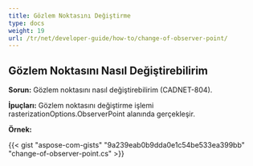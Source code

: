 ```yaml
---
title: Gözlem Noktasını Değiştirme
type: docs
weight: 19
url: /tr/net/developer-guide/how-to/change-of-observer-point/
---
```


## **Gözlem Noktasını Nasıl Değiştirebilirim**

**Sorun:** Gözlem noktasını nasıl değiştirebilirim (CADNET-804).

**İpuçları:** Gözlem noktasını değiştirme işlemi rasterizationOptions.ObserverPoint alanında gerçekleşir.

**Örnek:**

{{< gist "aspose-com-gists" "9a239eab0b9dda0e1c54be533ea399bb" "change-of-observer-point.cs" >}}
